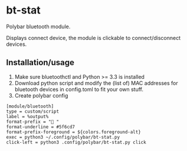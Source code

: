 # bt-stat

Polybar bluetooth module.

Displays connect device, the module is clickable to connect/disconnect devices.

## Installation/usage

1. Make sure bluetoothctl and Python >= 3.3 is installed
2. Download python script and modify the (list of) MAC addresses for bluetooth devices in config.toml to fit your own stuff.
3. Create polybar config

```
[module/bluetooth]
type = custom/script
label = %output%
format-prefix = " "
format-underline = #5f6cd7
format-prefix-foreground = ${colors.foreground-alt}
exec = python3 ~/.config/polybar/bt-stat.py
click-left = python3 .config/polybar/bt-stat.py click
```
